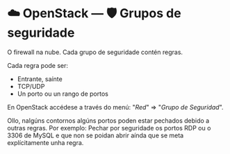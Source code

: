 # ☁️ OpenStack &mdash; 🛡️ Grupos de seguridade

O firewall na nube. Cada grupo de seguridade contén regras.

Cada regra pode ser:

- Entrante, saínte
- TCP/UDP
- Un porto ou un rango de portos

En OpenStack accédese a través do menú: "*Red*" &rArr; "*Grupo de Seguridad*".

Ollo, nalgúns contornos algúns portos poden estar pechados debido a outras regras. Por exemplo: Pechar por seguridade os portos RDP ou o 3306 de MySQL e que non se poidan abrir aínda que se meta explícitamente unha regra.
